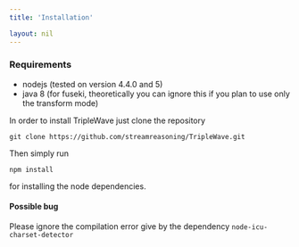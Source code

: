 ```yaml
---
title: 'Installation'

layout: nil
---
```



### Requirements

* nodejs (tested on version 4.4.0 and 5)
* java 8 (for fuseki, theoretically you can ignore this if you plan to use only the transform mode)

In order to install TripleWave just clone the repository

    git clone https://github.com/streamreasoning/TripleWave.git

Then simply run

    npm install

for installing the node dependencies.

#### Possible bug

Please ignore the compilation error give by the dependency `node-icu-charset-detector`
